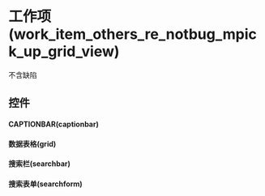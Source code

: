 # 工作项(work_item_others_re_notbug_mpick_up_grid_view)  <!-- {docsify-ignore-all} -->


不含缺陷



## 控件
#### CAPTIONBAR(captionbar)
#### 数据表格(grid)
#### 搜索栏(searchbar)
#### 搜索表单(searchform)


<script>
 const { createApp } = Vue
  createApp({
    data() {
      return {

      }
    }
  }).use(ElementPlus).mount('#app')
</script>